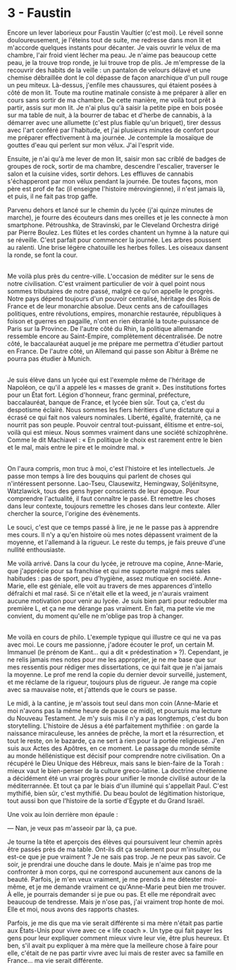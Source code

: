 # 3 - Faustin

Encore un lever laborieux pour Faustin Vaultier (c'est moi).
Le réveil sonne douloureusement, je l'éteins tout de suite, me redresse dans mon lit et m'accorde quelques instants pour décanter.
Je vais ouvrir le vélux de ma chambre, l'air froid vient lécher ma peau.
Je n'aime pas beaucoup cette peau, je la trouve trop ronde, je lui trouve trop de plis.
Je m'empresse de la recouvrir des habits de la veille : un pantalon de velours délavé et une chemise débraillée dont le col dépasse de façon anarchique d'un pull rouge un peu miteux.
Là-dessus, j'enfile mes chaussures, qui étaient posées à côté de mon lit.
Toute ma routine matinale consiste à me préparer à aller en cours sans sortir de ma chambre.
De cette manière, me voilà tout prêt à partir, assis sur mon lit.
Je n'ai plus qu'à saisir la petite pipe en bois posée sur ma table de nuit, à la bourrer de tabac et d'herbe de cannabis, à la démarrer avec une allumette (c'est plus fiable qu'un briquet), tirer dessus avec l'art conféré par l'habitude, et j'ai plusieurs minutes de confort pour me préparer effectivement à ma journée.
Je contemple la mosaïque de gouttes d'eau qui perlent sur mon vélux.
J'ai l'esprit vide.


Ensuite, je n'ai qu'à me lever de mon lit, saisir mon sac criblé de badges de groupes de rock, sortir de ma chambre, descendre l'escalier, traverser le salon et la cuisine vides, sortir dehors.
Les effluves de cannabis s'échapperont par mon vélux pendant la journée.
De toutes façons, mon père est prof de fac (il enseigne l'histoire mérovingienne), il n'est jamais là, et puis, il ne fait pas trop gaffe.


Parvenu dehors et lancé sur le chemin du lycée (j'ai quinze minutes de marche), je fourre des écouteurs dans mes oreilles et je les connecte à mon smartphone.
Pétroushka, de Stravinski, par le Cleveland Orchestra dirigé par Pierre Boulez.
Les flûtes et les cordes chantent un hymne à la nature qui se réveille.
C'est parfait pour commencer la journée.
Les arbres poussent au ralenti.
Une brise légère chatouille les herbes folles.
Les oiseaux dansent la ronde, se font la cour.<br /><br />

Me voilà plus près du centre-ville. L'occasion de méditer sur le sens de notre civilisation.
C'est vraiment particulier de voir à quel point nous sommes tributaires de notre passé, malgré ce qu'on appelle le progrès.
Notre pays dépend toujours d'un pouvoir centralisé, héritage des Rois de France et de leur monarchie absolue.
Deux cents ans de cafouillages politiques, entre révolutions, empires, monarchie restaurée, républiques à foison et guerres en pagaille, n'ont en rien ébranlé la toute-puissance de Paris sur la Province.
De l'autre côté du Rhin, la politique allemande ressemble encore au Saint-Empire, complètement décentralisée.
De notre côté, le baccalauréat auquel je me prépare me permettra d'étudier partout en France.
De l'autre côté, un Allemand qui passe son Abitur à Brême ne pourra pas étudier à Munich.<br /><br />

Je suis élève dans un lycée qui est l'exemple même de l'héritage de Napoléon, ce qu'il a appelé les « masses de granit ».
Des institutions fortes pour un État fort.
Légion d'honneur, franc germinal, préfecture, baccalauréat, banque de France, et lycée bien sûr.
Tout ça, c'est du despotisme éclairé.
Nous sommes les fiers héritiers d'une dictature qui a écrasé ce qui fait nos valeurs nominales.
Liberté, égalité, fraternité, ça ne nourrit pas son peuple.
Pouvoir central tout-puissant, élitisme et entre-soi, voilà qui est mieux.
Nous sommes vraiment dans une société schizophrène.
Comme le dit Machiavel : « En politique le choix est rarement entre le bien et le mal, mais entre le pire et le moindre mal. »<br /><br />

On l'aura compris, mon truc à moi, c'est l'histoire et les intellectuels.
Je passe mon temps à lire des bouquins qui parlent de choses qui n'intéressent personne.
Lao-Tseu, Clausewitz, Hemingway, Soljénitsyne, Watzlawick, tous des gens hyper conscients de leur époque.
Pour comprendre l'actualité, il faut connaître le passé.
Et remettre les choses dans leur contexte, toujours remettre les choses dans leur contexte.
Aller chercher la source, l'origine des évènements.

Le souci, c'est que ce temps passé à lire, je ne le passe pas à apprendre mes cours.
Il n'y a qu'en histoire où mes notes dépassent vraiment de la moyenne, et l'allemand à la rigueur.
Le reste du temps, je fais preuve d'une nullité enthousiaste.

Me voilà arrivé.
Dans la cour du lycée, je retrouve ma copine, Anne-Marie, que j'apprécie pour sa franchise et qui me supporte malgré mes sales habitudes : pas de sport, peu d'hygiène, assez mutique en société.
Anne-Marie, elle est géniale, elle voit au travers de mes apparences d'intello défraîchi et mal rasé.
Si ce n'était elle et la weed, je n'aurais vraiment aucune motivation pour venir au lycée.
Je suis bien parti pour redoubler ma première L, et ça ne me dérange pas vraiment.
En fait, ma petite vie me convient, du moment qu'elle ne m'oblige pas trop à changer.<br /><br />

Me voilà en cours de philo.
L'exemple typique qui illustre ce qui ne va pas avec moi.
Le cours me passionne, j'adore écouter le prof, un certain M. Immanuel (le prénom de Kant... qui a dit « prédestination » ?).
Cependant, je ne relis jamais mes notes pour me les approprier, je ne me base que sur mes ressentis pour rédiger mes dissertations, ce qui fait que je n'ai jamais la moyenne.
Le prof me rend la copie du dernier devoir surveillé, justement, et me réclame de la rigueur, toujours plus de rigueur.
Je range ma copie avec sa mauvaise note, et j'attends que le cours se passe.

Le midi, à la cantine, je m'assois tout seul dans mon coin (Anne-Marie et moi n'avons pas la même heure de pause ce midi), et poursuis ma lecture du Nouveau Testament.
Je m'y suis mis il n'y a pas longtemps, c'est du bon storytelling.
L'histoire de Jésus a été parfaitement mythifiée : on garde la naissance miraculeuse, les années de prêche, la mort et la résurrection, et tout le reste, on le bazarde, ça ne sert à rien pour la portée religieuse.
J'en suis aux Actes des Apôtres, en ce moment.
Le passage du monde sémite au monde héllénistique est décisif pour comprendre notre civilisation.
On a récupéré le Dieu Unique des Hébreux, mais sans le bien-faire de la Torah : mieux vaut le bien-penser de la culture greco-latine.
La doctrine chrétienne a décidément été un vrai progrès pour unifier le monde civilisé autour de la méditerrannée.
Et tout ça par le biais d'un illuminé qui s'appellait Paul.
C'est mythifié, bien sûr, c'est mythifié.
Du beau boulot de légitimation historique, tout aussi bon que l'histoire de la sortie d'Égypte et du Grand Israël.

Une voix au loin derrière mon épaule :

— Nan, je veux pas m'asseoir par là, ça pue.

Je tourne la tête et aperçois des élèves qui poursuivent leur chemin après être passés près de ma table.
Ont-ils dit ça seulement pour m'insulter, ou est-ce que je pue vraiment ? Je ne sais pas trop. Je ne peux pas savoir.
Ce soir, je prendrai une douche dans le doute.
Mais je n'aime pas trop me confronter à mon corps, qui ne correspond aucunement aux canons de la beauté.
Parfois, je m'en veux vraiment, je me prends à me détester moi-même, et je me demande vraiment ce qu'Anne-Marie peut bien me trouver.
À elle, je pourrais demander si je pue ou pas.
Et elle me répondrait avec beaucoup de tendresse.
Mais je n'ose pas, j'ai vraiment trop honte de moi.
Elle et moi, nous avons des rapports chastes.

Parfois, je me dis que ma vie serait différente si ma mère n'était pas partie aux États-Unis pour vivre avec ce « life coach ».
Un type qui fait payer les gens pour leur expliquer comment mieux vivre leur vie, être plus heureux.
Et ben, s'il avait pu expliquer à ma mère que la meilleure chose à faire pour elle, c'était de ne pas partir vivre avec lui mais de rester avec sa famille en France... ma vie serait différente.
